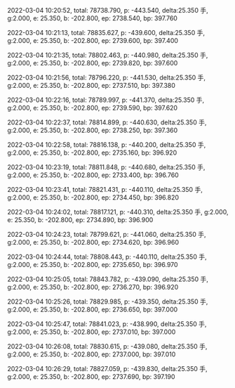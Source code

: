 2022-03-04 10:20:52, total: 78738.790, p: -443.540, delta:25.350 手, g:2.000, e: 25.350, b: -202.800, ep: 2738.540, bp: 397.760

2022-03-04 10:21:13, total: 78835.627, p: -439.600, delta:25.350 手, g:2.000, e: 25.350, b: -202.800, ep: 2739.600, bp: 397.400

2022-03-04 10:21:35, total: 78802.463, p: -440.980, delta:25.350 手, g:2.000, e: 25.350, b: -202.800, ep: 2739.820, bp: 397.600

2022-03-04 10:21:56, total: 78796.220, p: -441.530, delta:25.350 手, g:2.000, e: 25.350, b: -202.800, ep: 2737.510, bp: 397.380

2022-03-04 10:22:16, total: 78789.997, p: -441.370, delta:25.350 手, g:2.000, e: 25.350, b: -202.800, ep: 2739.590, bp: 397.620

2022-03-04 10:22:37, total: 78814.899, p: -440.630, delta:25.350 手, g:2.000, e: 25.350, b: -202.800, ep: 2738.250, bp: 397.360

2022-03-04 10:22:58, total: 78816.138, p: -440.200, delta:25.350 手, g:2.000, e: 25.350, b: -202.800, ep: 2735.160, bp: 396.920

2022-03-04 10:23:19, total: 78811.848, p: -440.680, delta:25.350 手, g:2.000, e: 25.350, b: -202.800, ep: 2733.400, bp: 396.760

2022-03-04 10:23:41, total: 78821.431, p: -440.110, delta:25.350 手, g:2.000, e: 25.350, b: -202.800, ep: 2734.450, bp: 396.820

2022-03-04 10:24:02, total: 78817.121, p: -440.310, delta:25.350 手, g:2.000, e: 25.350, b: -202.800, ep: 2734.890, bp: 396.900

2022-03-04 10:24:23, total: 78799.621, p: -441.060, delta:25.350 手, g:2.000, e: 25.350, b: -202.800, ep: 2734.620, bp: 396.960

2022-03-04 10:24:44, total: 78808.443, p: -440.110, delta:25.350 手, g:2.000, e: 25.350, b: -202.800, ep: 2735.650, bp: 396.970

2022-03-04 10:25:05, total: 78843.782, p: -439.090, delta:25.350 手, g:2.000, e: 25.350, b: -202.800, ep: 2736.270, bp: 396.920

2022-03-04 10:25:26, total: 78829.985, p: -439.350, delta:25.350 手, g:2.000, e: 25.350, b: -202.800, ep: 2736.650, bp: 397.000

2022-03-04 10:25:47, total: 78841.023, p: -438.990, delta:25.350 手, g:2.000, e: 25.350, b: -202.800, ep: 2737.010, bp: 397.000

2022-03-04 10:26:08, total: 78830.615, p: -439.080, delta:25.350 手, g:2.000, e: 25.350, b: -202.800, ep: 2737.000, bp: 397.010

2022-03-04 10:26:29, total: 78827.059, p: -439.830, delta:25.350 手, g:2.000, e: 25.350, b: -202.800, ep: 2737.690, bp: 397.190